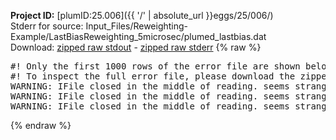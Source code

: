 **Project ID:** [plumID:25.006]({{ '/' | absolute_url }}eggs/25/006/)  
Stderr for source:  Input_Files/Reweighting-Example/LastBiasReweighting_5microsec/plumed_lastbias.dat   
Download: [zipped raw stdout](plumed_lastbias.dat.plumed_master.stdout.txt.zip) - [zipped raw stderr](plumed_lastbias.dat.plumed_master.stderr.txt.zip) 
{% raw %}
<pre>
#! Only the first 1000 rows of the error file are shown below
#! To inspect the full error file, please download the zipped raw stderr file above
WARNING: IFile closed in the middle of reading. seems strange!
WARNING: IFile closed in the middle of reading. seems strange!
WARNING: IFile closed in the middle of reading. seems strange!
</pre>
{% endraw %}
